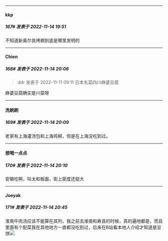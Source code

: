 

*****

####  kkp  
##### 167#       发表于 2022-11-14 19:51

不知道新奥尔良烤翅到底是哪里发明的



*****

####  Chien  
##### 168#       发表于 2022-11-14 20:06

<blockquote>ddr 发表于 2022-11-11 09:11
日本名菜四川麻婆豆腐</blockquote>
麻婆豆腐确实是川菜呀

*****

####  洗刷刷  
##### 169#       发表于 2022-11-14 20:09

老家有上海灌汤包和上海鸡柳，但是在上海没吃到过。

*****

####  想喝一点点  
##### 170#       发表于 2022-11-14 20:10

安徽吃啊，叫太和板面，街上密度还挺大



*****

####  Joeyak  
##### 171#       发表于 2022-11-14 20:45

淮南牛肉汤应该不能算在其列，我之前去淮南和寿县的时候，真的遍地都是，而且里面有个配菜我在其他地方一直都没吃到过，后来在B站看本地人介绍才知道是豆饼<img src="https://static.saraba1st.com/image/smiley/face2017/068.png" referrerpolicy="no-referrer">

